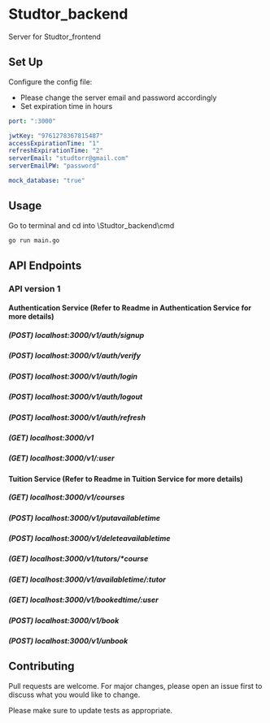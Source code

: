 # Studtor_backend

Server for Studtor_frontend 

## Set Up

Configure the config file:
* Please change the server email and password accordingly
* Set expiration time in hours
```yml
port: ":3000"

jwtKey: "9761278367815487"
accessExpirationTime: "1"
refreshExpirationTime: "2"
serverEmail: "studtorr@gmail.com"
serverEmailPW: "password"

mock_database: "true"
```

## Usage
Go to terminal and cd into \Studtor_backend\cmd
```bash
go run main.go
```

## API Endpoints
### API version 1

#### Authentication Service (Refer to Readme in Authentication Service for more details)

##### (POST) localhost:3000/v1/auth/signup

##### (POST) localhost:3000/v1/auth/verify

##### (POST) localhost:3000/v1/auth/login

##### (POST) localhost:3000/v1/auth/logout

##### (POST) localhost:3000/v1/auth/refresh

##### (GET) localhost:3000/v1

##### (GET) localhost:3000/v1/:user

#### Tuition Service (Refer to Readme in Tuition Service for more details)

##### (GET) localhost:3000/v1/courses

##### (POST) localhost:3000/v1/putavailabletime

##### (POST) localhost:3000/v1/deleteavailabletime

##### (GET) localhost:3000/v1/tutors/*course

##### (GET) localhost:3000/v1/availabletime/:tutor

##### (GET) localhost:3000/v1/bookedtime/:user

##### (POST) localhost:3000/v1/book

##### (POST) localhost:3000/v1/unbook


## Contributing
Pull requests are welcome. For major changes, please open an issue first to discuss what you would like to change.

Please make sure to update tests as appropriate.

